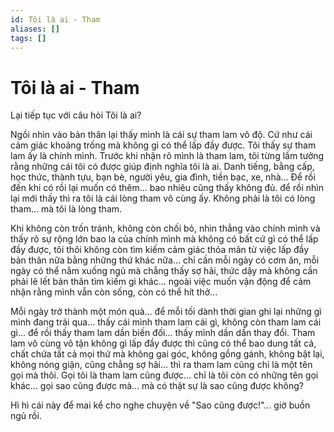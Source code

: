 ```yaml
---
id: Tôi là ai - Tham
aliases: []
tags: []
---
```


# Tôi là ai - Tham

Lại tiếp tục với câu hỏi Tôi là ai?

Ngồi nhìn vào bản thân lại thấy mình là cái sự tham lam vô độ. Cứ như cái cảm giác khoảng trống mà không gì có thể lấp
đầy được. Tôi thấy sự tham lam ấy là chính mình. Trước khi nhận rõ mình là tham lam, tôi từng lầm tưởng rằng những cái
tôi có được giúp định nghĩa tôi là ai. Danh tiếng, bằng cấp, học thức, thành tựu, bạn bè, người yêu, gia đình, tiền bạc,
xe, nhà... Để rồi đến khi có rồi lại muốn có thêm... bao nhiêu cũng thấy không đủ. để rồi nhìn lại mới thấy thì ra tôi
là cái lòng tham vô cùng ấy. Không phải là tôi có lòng tham... mà tôi là lòng tham.

Khi không còn trốn tránh, không còn chối bỏ, nhìn thẳng vào chính mình và thấy rõ sự rộng lớn bao la của chính mình mà
không có bất cứ gì có thể lấp đầy được, tôi thôi không còn tìm kiếm cảm giác thỏa mãn từ việc lấp đầy bản thân nữa bằng
những thứ khác nữa... chỉ cần mỗi ngày có cơm ăn, mỗi ngày có thể nằm xuống ngủ mà chẳng thấy sợ hãi, thức dậy mà không
cần phải lê lết bản thân tìm kiếm gì khác... ngoài việc muốn vận động để cảm nhận rằng mình vẫn còn sống, còn có thể hít
thở...

Mỗi ngày trở thành một món quà... để mỗi tối dành thời gian ghi lại những gì mình đang trải qua... thấy cái mình tham
lam cái gì, không còn tham lam cái gì... để rồi thấy tham lam dần biến đối... thấy mình dần dần thay đổi. Tham lam vô
cùng vô tận không gì lấp đầy được thì cũng có thể bao dung tất cả, chất chứa tất cả mọi thứ mà không gai góc, không gồng
gánh, không bật lại, không nóng giận, cũng chẳng sợ hãi... thì ra tham lam cũng chỉ là một tên gọi mà thôi. Gọi tôi là
tham lam cũng được... chỉ là tôi còn có những tên gọi khác... gọi sao cũng được mà... mà có thật sự là sao cũng được
không?

Hì hì cái này để mai kể cho nghe chuyện về "Sao cũng được!"... giờ buồn ngủ rồi.
